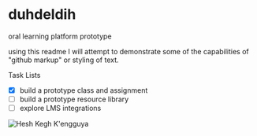 # duhdeldih
oral learning platform prototype

using this readme I will attempt to demonstrate some of the capabilities of "github markup" or styling of text.

Task Lists

- [x] build a prototype class and assignment
- [ ] build a prototype resource library
- [ ] explore LMS integrations

<picture>
 <source media="(prefers-color-scheme: dark)" srcset="https://science.nasa.gov/wp-content/uploads/2023/08/moon-phases-jpl.png?w=640&format=webp">
 <source media="(prefers-color-scheme: light)" srcset="https://science.nasa.gov/wp-content/uploads/2023/08/moon-phases-jpl.png?w=64&&format=webp">
 <img alt="Hesh Kegh K'engguya" src="YOUR-DEFAULT-IMAGE">
</picture>
